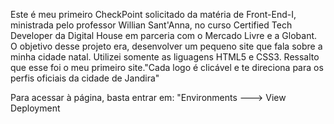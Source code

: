 Este é meu primeiro CheckPoint solicitado da matéria de Front-End-I, ministrada pelo professor Willian Sant'Anna, no curso Certified Tech Developer da Digital House em parceria com o Mercado Livre e a Globant. O objetivo desse projeto era, desenvolver um pequeno site que fala sobre a minha cidade natal. Utilizei somente as liguagens HTML5 e CSS3. Ressalto que esse foi o meu primeiro site."Cada logo é clicável e te direciona para os perfis oficiais da cidade de Jandira"

Para acessar à página, basta entrar em: "Environments ---> View Deployment
